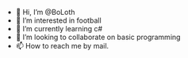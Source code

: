 - 👋 Hi, I’m @BoLoth
- 👀 I’m interested in football
- 🌱 I’m currently learning c#
- 💞️ I’m looking to collaborate on basic programming
- 📫 How to reach me by mail.

<!---
BoLoth/BoLoth is a ✨ special ✨ repository because its `README.md` (this file) appears on your GitHub profile.
You can click the Preview link to take a look at your changes.
--->
